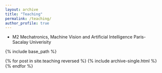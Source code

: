 ```yaml
---
layout: archive
title: "Teaching"
permalink: /teaching/
author_profile: true
---
```


* M2 Mechatronics, Machine Vision and Artificial Intelligence
  Paris-Sacalay Univerisity




{% include base_path %}

{% for post in site.teaching reversed %}
  {% include archive-single.html %}
{% endfor %}
